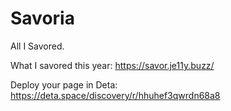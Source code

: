 # Savoria
All I Savored.

What I savored this year: https://savor.je11y.buzz/

Deploy your page in Deta: https://deta.space/discovery/r/hhuhef3qwrdn68a8
